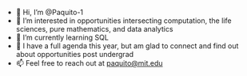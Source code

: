 - 👋 Hi, I’m @Paquito-1
- 👀 I’m interested in opportunities intersecting computation, the life sciences, pure mathematics, and data analytics
- 🌱 I’m currently learning SQL
- 💞️ I have a full agenda this year, but am glad to connect and find out about opportunities post undergrad
- 📫 Feel free to reach out at paquito@mit.edu

<!---
Paquito-1/Paquito-1 is a ✨ special ✨ repository because its `README.md` (this file) appears on your GitHub profile.
You can click the Preview link to take a look at your changes.
--->
